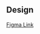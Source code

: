 ## Design

[Figma Link](https://www.figma.com/file/939bW74C3TLW5VAzK23uox/moonstone-components?node-id=1927%3A1255)
